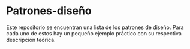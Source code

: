 # Patrones-diseño
Este repositorio se encuentran una lista de los patrones de diseño. Para cada uno de estos hay un pequeño ejemplo práctico con su respectiva descripción teórica. 
